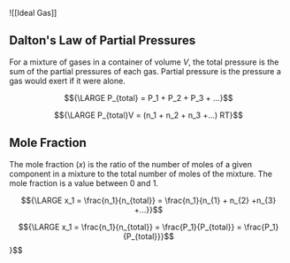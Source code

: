 ![[Ideal Gas]]


## Dalton's Law of Partial Pressures

For a mixture of gases in a container of volume *V*, the total pressure is the sum of the partial pressures of each gas. Partial pressure is the pressure a gas would exert if it were alone.

$${\LARGE P_{total} = P_1 + P_2 + P_3 + ...}$$

$${\LARGE P_{total}V = (n_1 + n_2 + n_3 +...) RT}$$

## Mole Fraction

The mole fraction (*x*) is the ratio of the number of moles of a given component in a mixture to the total number of moles of the mixture. The mole fraction is a value between 0 and 1.

$${\LARGE x_1 = \frac{n_1}{n_{total}} = \frac{n_1}{n_{1} + n_{2} +n_{3} +...}}$$

$${\LARGE x_1 = \frac{n_1}{n_{total}} = \frac{P_1}{P_{total}} =  \frac{P_1}{P_{total}}}$$}$$
